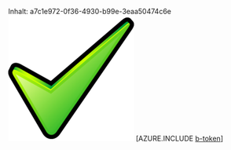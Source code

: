 Inhalt: a7c1e972-0f36-4930-b99e-3eaa50474c6e![Bild](a57944ae-8d42-4ce2-9206-2e5421e433e2.png)
[AZURE.INCLUDE [b-token](6093f5b7-f021-4390-85f5-336c1a33c01c.md)]
